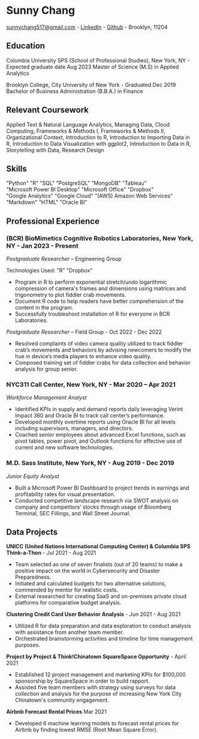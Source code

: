 # Sunny Chang

sunnychang517@gmail.com - [LinkedIn](https://www.linkedin.com/in/sunnychang517) - [Github](https://github.com/sunnychang517) - Brooklyn, 11204

## Education 

Columbia University SPS (School of Professional Studies), New York, NY - Expected graduate date Aug 2023 
Master of Science (M.S) in Applied Analytics

Brooklyn College, City University of New York - Graduated Dec 2019
Bachelor of Business Administration (B.B.A.) in Finance

## Relevant Coursework

Applied Text & Natural Language Analytics, Managing Data, Cloud Computing, Frameworks & Methods I, Frameworks & Methods II, Organizational Context, Introduction to R, Introduction to Importing Data in R, Introduction to Data Visualization with ggplot2, Introduction to Data in R, Storytelling with Data, Research Design

## Skills

"Python" "R" "SQL" "PostgreSQL" "MongoDB" "Tableau" <br>
"Microsoft Power BI Desktop" "Microsoft Office" "Dropbox"<br>
"Google Analytics" "Google Cloud" "(AWS) Amazon Web Services" <br>
"Markdown" "HTML" "Oracle BI" <br>

## Professional Experience
### (BCR) BioMimetics Cognitive Robotics Laboratories, New York, NY -  Jan 2023 - Present                                       
*Postgraduate Researcher* – Engineering Group

Technologies Used: "R" "Dropbox" 
+ Program in R to perform exponential stretch/undo logarithmic compression of camera's frames and dimensions using matrices and trigonometry to plot fiddler crab movements. 
+ Document R code to help readers have better comprehension of the content in the program. 
+ Successfully troubleshoot installation of R for everyone in BCR Laboratories.

*Postgraduate Researcher* – Field Group - Oct 2022 - Dec 2022
+ Resolved complaints of video camera quality utilized to track fiddler crab’s movements and behaviors by advising newcomers to modify the hue in device’s media players to enhance video quality.
+ Composed training set of fiddler crabs for data collection and behavior analysis for group senior.

### NYC311 Call Center, New York, NY - Mar 2020 – Apr 2021
*Workforce Management Analyst*
+ Identified KPIs in supply and demand reports daily leveraging Verint Impact 360 and Oracle BI to track call center’s performance.
+ Developed monthly overtime reports using Oracle BI for all levels including supervisors, managers, and directors.
+ Coached senior employees about advanced Excel functions, such as pivot tables, power pivot, and Outlook functions for effective use of current and new software technologies.

### M.D. Sass Institute, New York, NY - Aug 2019 - Dec 2019
*Junior Equity Analyst*
+ Built a Microsoft Power BI Dashboard to project trends in earnings and profitability rates for visual
presentation.
+ Conducted competitive landscape research via SWOT analysis on company and competitors’ stocks through usage of Bloomberg Terminal, SEC Fillings, and Wall Street Journal.

## Data Projects

<strong>UNICC (United Nations International Computing Center) & Columbia SPS Think-a-Thon</strong> - Jul 2021 - Aug 2021
+ Team selected as one of seven finalists (out of 20 teams) to make a positive impact on the world in Cybersecurity and Disaster Preparedness.
+ Initiated and calculated budgets for two alternative solutions, commended by mentor for realistic costs.
+ External researched for creating SaaS and on-premises private cloud platforms for comparative budget analysis.

<strong>Clustering Credit Card User Behavior Analysis</strong> - Jun 2021 - Aug 2021
+ Utilized R for data preparation and data exploration to conduct analysis with assistance from another team member.
+	Orchestrated brainstorming activities and timeline for time management purposes.

<strong>Project by Project & Think!Chinatown SquareSpace Opportunity</strong> - April 2021
+ Established 12 project management and marketing KPIs for $100,000 sponsorship by SquareSpace in order to build rapport.
+ Assisted five team members with strategy using surveys for data collection and analysis for the purpose of increasing New York City Chinatown's community engagement. 

<strong>Airbnb Forecast Rental Prices</strong> 									         Mar 2021
+	Developed 6 machine learning models to forecast rental prices for Airbnb by finding lowest RMSE (Root Mean Square Error).








